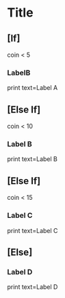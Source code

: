 # Title

## [If]

coin < 5

### LabelB

print
  text=Label A

## [Else If]

coin < 10

### Label B

print
  text=Label B

## [Else If]

coin < 15

### Label C

print
  text=Label C

## [Else]

### Label D

print
  text=Label D

